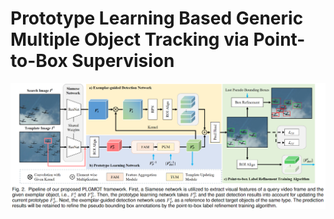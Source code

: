 # Prototype Learning Based Generic Multiple Object Tracking via Point-to-Box Supervision

![](framework.png)